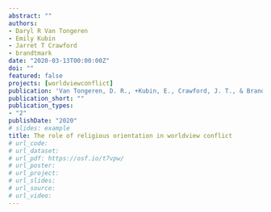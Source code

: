 ```yaml
---
abstract: ""
authors:
- Daryl R Van Tongeren
- Emily Kubin
- Jarret T Crawford
- brandtmark
date: "2020-03-13T00:00:00Z"
doi: ""
featured: false
projects: [worldviewconflict]
publication: 'Van Tongeren, D. R., +Kubin, E., Crawford, J. T., & Brandt, M. J. (in press). The role of religious orientation in worldview conflict. *International Journal for the Psychology of Religion*.'
publication_short: ""
publication_types:
- "2"
publishDate: "2020"
# slides: example
title: The role of religious orientation in worldview conflict
# url_code:
# url_dataset:
# url_pdf: https://osf.io/t7vpw/
# url_poster:
# url_project:
# url_slides:
# url_source:
# url_video:
---
```

